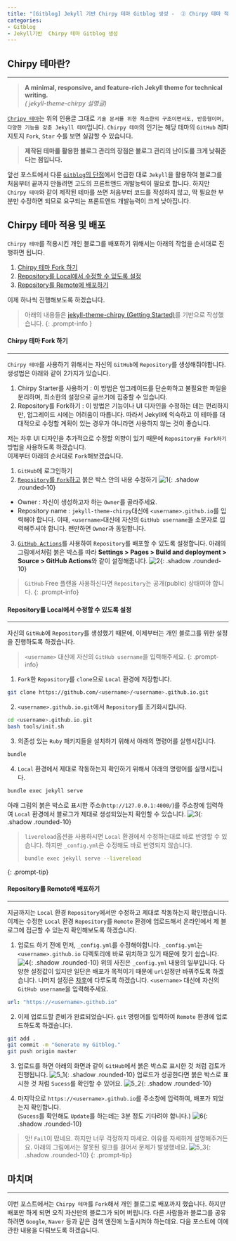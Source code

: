 ```yaml
---
title: "[Gitblog] Jekyll 기반 Chirpy 테마 Gitblog 생성 -  ② Chirpy 테마 적용 및 배포"
categories:
- Gitblog
- Jekyll기반  Chirpy 테마 Gitblog 생성
---
```


## **Chirpy 테마란?**
---
> **A minimal, responsive, and feature-rich Jekyll theme for technical writing.**<br>
>_( jekyll-theme-chirpy 설명글)_

[`Chripy 테마`](https://github.com/cotes2020/jekyll-theme-chirpy)는 위의 인용글 그대로 `기술 문서를 위한 최소한의 구조이면서도, 반응형이며, 다양한 기능을 갖춘 Jekyll 테마`입니다. `Chirpy 테마`의 인기는 해당 테마의 `GitHub` 레파지토지 `Fork`, `Star` 수를 보면 실감할 수 있습니다.

> **제작된 테마를 활용한 블로그 관리의 장점은 블로그 관리의 난이도를 크게 낮춰준다는 점입니다.**

앞선 포스트에서 다룬 [`Gitblog`의 단점](../gitblog-gen-1/#gitblog-단점)에서 언급한 대로 `Jekyll`을 활용하여 블로그를 처음부터 끝까지 만들려면 고도의 프론트앤드 개발능력이 필요로 합니다. 하지만 `Chirpy 테마`와 같이 제작된 테마를 쓰면 처음부터 코드를 작성하지 않고, 딱 필요한 부분만 수정하면 되므로 요구되는 프론트앤드 개발능력이 크게 낮아집니다.


## **Chirpy 테마 적용 및 배포**
`Chirpy 테마`를 적용시킨 개인 블로그를 배포하기 위해서는 아래의 작업을 순서대로 진행하면 됩니다.
1. [Chirpy 테마 Fork 하기](#chirpy-테마-fork-하기)
2. [Repository를 Local에서 수정할 수 있도록 설정](#repository를-local에서-수정할-수-있도록-설정)
3. [Repository를 Remote에 배포하기](#repository를-remote에-배포하기)

이제 하나씩 진행해보도록 하겠습니다.

>아래의 내용들은 [jekyll-theme-chirpy (Getting Started)](https://chirpy.cotes.page/posts/getting-started/)를 기반으로 작성했습니다.
{: .prompt-info }
#### **Chirpy 테마 Fork 하기**
---

`Chirpy 테마`를 사용하기 위해서는 자신의 `GitHub`에 `Repository`를 생성해줘야합니다. 생성법은 아래와 같이 2가지가 있습니다.
1. Chirpy Starter를 사용하기
: 이 방법은 업그레이드를 단순화하고 불필요한 파일을 분리하며, 최소한의 설정으로 글쓰기에 집중할 수 있습니다.
2. Repository를 Fork하기
: 이 방법은 기능이나 UI 디자인을 수정하는 데는 편리하지만, 업그레이드 시에는 어려움이 따릅니다. 따라서 Jekyll에 익숙하고 이 테마를 대대적으로 수정할 계획이 있는 경우가 아니라면 사용하지 않는 것이 좋습니다.

저는 차후 UI 디자인을 추가적으로 수정할 의향이 있기 때문에 `Repository를 Fork하기` 방법을 사용하도록 하겠습니다.<br>
이제부터 아래의 순서대로 `Fork`해보겠습니다.

1. `GitHub`에 로그인하기
2. [`Repository`를 `Fork`하고](https://github.com/cotes2020/jekyll-theme-chirpy/fork) 붉은 박스 안의 내용 수정하기
![1](/assets/img/2025-06-16-gitblog-gen-2/1.png){: .shadow .rounded-10}
  - Owner
  : 자신이 생성하고자 하는 `Owner`를 골라주세요.
  - Repository name
  : `jekyll-theme-chirpy`대신에 `<username>.github.io`를 입력해야 합니다. 이때, `<username>`대신에 자신의 `GitHub username`을 소문자로 입력해주셔야 합니다. 왠만하면 `Owner`과 동일합니다.
3. [`GitHub Actions`](https://docs.github.com/en/pages/getting-started-with-github-pages/configuring-a-publishing-source-for-your-github-pages-site#publishing-with-a-custom-github-actions-workflow)를 사용하여 `Repository`를 배포할 수 있도록 설정합니다. 아래의 그림에서처럼 붉은 박스를 따라 **Settings > Pages > Build and deployment > Source > GitHub Actions**와 같이 설정해줍니다.
![2](/assets/img/2025-06-16-gitblog-gen-2/2.png){: .shadow .rounded-10}


>`GitHub` Free 플랜을 사용하신다면 `Repository`는 공개(public) 상태여야 합니다.
{: .prompt-info}


#### **Repository를 Local에서 수정할 수 있도록 설정**
---
자신의 `GitHub`에 `Repository`를 생성했기 때문에, 이제부터는 개인 블로그를 위한 설정을 진행하도록 하겠습니다.

>`<username>` 대신에 자신의 `GitHub username`을 입력해주세요.
{: .prompt-info}

1. `Fork`한 `Repository`를 `clone`으로 `Local` 환경에 저장합니다.
 ```bash
 git clone https://github.com/<username>/<username>.github.io.git
 ```
2. `<username>.github.io.git`에서 `Repository`를 초기화시킵니다.
```bash
cd <username>.github.io.git
bash tools/init.sh
```
3. 의존성 있는 `Ruby` 패키지들을 설치하기 위해서 아래의 명령어를 실행시킵니다.
```bash
bundle
```
4. `Local` 환경에서 제대로 작동하는지 확인하기 위해서 아래의 명령어를 실행시킵니다.
```bash
bundle exec jekyll serve
```
아래 그림의 붉은 박스로 표시한 주소(`http://127.0.0.1:4000/`)를 주소창에 입력하여 `Local` 환경에서 블로그가 제대로 생성되었는지 확인할 수 있습니다.
![3](/assets/img/2025-06-16-gitblog-gen-2/3.png){: .shadow .rounded-10}

> `livereload`옵션을 사용하시면 `Local` 환경에서 수정하는대로 바로 반영할 수 있습니다. 하지만 `_config.yml`은 수정해도 바로 반영되지 않습니다.
> ```bash
> bundle exec jekyll serve --livereload
> ```
{: .prompt-tip}

#### **Repository를 Remote에 배포하기**
---

지금까지는 `Local` 환경 `Repository`에서만 수정하고 제대로 작동하는지 확인했습니다. 이제는 수정한 `Local` 환경 `Repository`를 `Remote` 환경에 업로드해서 온라인에서 제 블로그에 접근할 수 있는지 확인해보도록 하겠습니다.

1. 업로드 하기 전에 먼저, `_config.yml`를 수정해야합니다. `_config.yml`는 `<username>.github.io` 디렉토리에 바로 위치하고 있기 때문에 찾기 쉽습니다.
![4](/assets/img/2025-06-16-gitblog-gen-2/4.png){: .shadow .rounded-10}
위의 사진은 `_config.yml` 내용의 일부입니다. 다양한 설정값이 있지만 일단은 배포가 목적이기 때문에 `url`설정만 바꿔주도록 하겠습니다. 나머지 설정은 [차후](../gitblog-mod/2025-06-16-gitblog-mod-1.md)에 다루도록 하겠습니다. `<username>` 대신에 자신의 `GitHub username`을 입력해주세요.
```yaml
url: "https://<username>.github.io"
```

2. 이제 업로드할 준비가 완료되었습니다. `git` 명령어를 입력하여 `Remote` 환경에 업로드하도록 하겠습니다. 
```bash
git add .
git commit -m "Generate my Gitblog."
git push origin master
```

3. 업로드를 하면 아래의 화면과 같이 `GitHub`에서 붉은 박스로 표시한 것 처럼 검토가 진행됩니다.
![5_1](/assets/img/2025-06-16-gitblog-gen-2/5_1.png){: .shadow .rounded-10}
업로드가 성공한다면 붉은 박스로 표시한 것 처럼 `Sucess`를 확인할 수 있어요.
![5_2](/assets/img/2025-06-16-gitblog-gen-2/5_2.png){: .shadow .rounded-10}

4. 마지막으로 `https://<username>.github.io`를 주소창에 입력하여, 배포가 되었는지 확인합니다.<br>
(`Sucess`를 확인해도 `Update`를 하는데는 3분 정도 기다려야 합니다.)
![6](/assets/img/2025-06-16-gitblog-gen-2/6.png){: .shadow .rounded-10}

> 앗! `Fail`이 떴네요. 하지만 너무 걱정하지 마세요. 이유를 자세하게 설명해주거든요. 아래의 그림에서는 잘못된 링크를 걸어서 문제가 발생했네요.
> ![5_3](/assets/img/2025-06-16-gitblog-gen-2/5_3.png){: .shadow .rounded-10}
{: .prompt-tip}
## **마치며**
---
이번 포스트에서는 `Chirpy 테마`를 `Fork`해서 개인 블로그로 배포까지 했습니다. 하지만 배포만 하게 되면 오직 자신만의 블로그가 되어 버립니다. 다른 사람들과 블로그를 공유하려면 `Google`, `Naver` 등과 같은 검색 엔진에 노출시켜야 하는데요. 다음 포스트에 이에 관한 내용을 다뤄보도록 하겠습니다.
